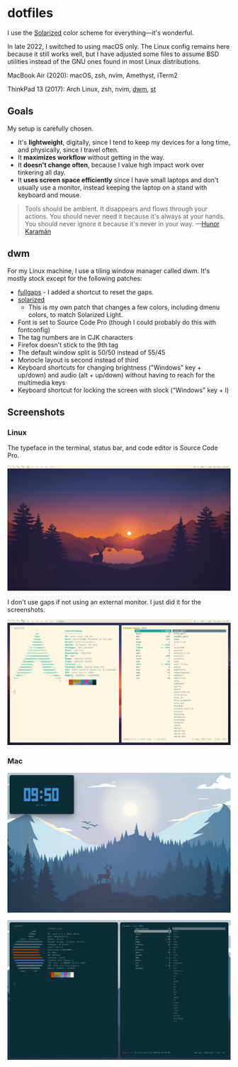 # dotfiles

I use the [Solarized](https://ethanschoonover.com/solarized/) color scheme for
everything—it's wonderful.

In late 2022, I switched to using macOS only. The Linux config remains here
because it still works well, but I have adjusted some files to assume BSD
utilities instead of the GNU ones found in most Linux distributions.

MacBook Air (2020): macOS, zsh, nvim, Amethyst, iTerm2

ThinkPad 13 (2017): Arch Linux, zsh, nvim, [dwm](https://dwm.suckless.org/),
[st](https://st.suckless.org/)

## Goals

My setup is carefully chosen.

- It's **lightweight**, digitally, since I tend to keep my devices for a
  long time, and physically, since I travel often.
- It **maximizes workflow** without getting in the way.
- It **doesn't change often**, because I value high impact work over tinkering
  all day.
- It **uses screen space efficiently** since I have small laptops and don't
  usually use a monitor, instead keeping the laptop on a stand with keyboard
  and mouse.

> Tools should be ambient. It disappears and flows through your actions. You
> should never need it because it's always at your hands. You should never
> ignore it because it's never in your way. —[Hunor Karamán](https://hex22.org/wiki/manifesto/)

## dwm

For my Linux machine, I use a tiling window manager called dwm. It's mostly
stock except for the following patches:

- [fullgaps](https://dwm.suckless.org/patches/fullgaps/) - I added a shortcut
  to reset the gaps.
- [solarized](https://github.com/johnjago/dotfiles/blob/main/dwm/patches/dwm-solarized-6.2.diff)
  - This is my own patch that changes a few colors, including dmenu colors, to
	match Solarized Light.
- Font is set to Source Code Pro (though I could probably do this with
  fontconfig)
- The tag numbers are in CJK characters
- Firefox doesn't stick to the 9th tag
- The default window split is 50/50 instead of 55/45
- Monocle layout is second instead of third
- Keyboard shortcuts for changing brightness ("Windows" key + up/down) and
  audio (alt + up/down) without having to reach for the multimedia keys
- Keyboard shortcut for locking the screen with slock ("Windows" key + l)

## Screenshots

### Linux

The typeface in the terminal, status bar, and code editor is Source Code Pro.

![](screenshots/linux-1.png)

I don't use gaps if not using an external monitor. I just did it for the
screenshots.

![](screenshots/linux-2.png)

### Mac

![](screenshots/mac-1.png)

![](screenshots/mac-2.png)
